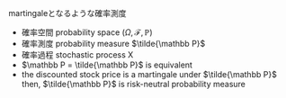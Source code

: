 martingaleとなるような確率測度
- 確率空間 probability space $(\Omega, \mathcal{F}, \mathbb P)$
- 確率測度 probability measure $\tilde{\mathbb P}$
- 確率過程 stochastic process X
- $\mathbb P = \tilde{\mathbb P}$ is equivalent
- the discounted stock price is a martingale under $\tilde{\mathbb P}$
then, $\tilde{\mathbb P}$ is risk-neutral probability measure